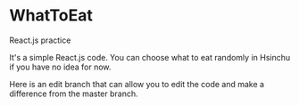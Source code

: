 # WhatToEat

React.js practice

It's a simple React.js code.
You can choose what to eat randomly in Hsinchu if you have no idea for now.

Here is an edit branch that can allow you to edit the code and make a difference from the master branch.
